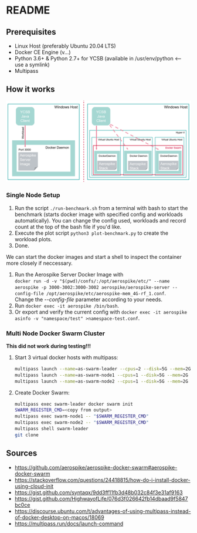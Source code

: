# README #

## Prerequisites ##

- Linux Host (preferably Ubuntu 20.04 LTS)
- Docker CE Engine (v...)
- Python 3.6+ & Python 2.7+ for YCSB (available in /usr/env/python <-- use a symlink)
- Multipass

## How it works

![Setup](setup.png)

### Single Node Setup ###

1. Run the script `./run-benchmark.sh` from a terminal with bash to start the benchmark (starts docker image with specified config and workloads automatically). You can change the config used, workloads and record count at the top of the bash file if you'd like.
2. Execute the plot script `python3 plot-benchmark.py` to create the workload plots.
3. Done.

We can start the docker images and start a shell to inspect the container more closely if neccessary.

1. Run the Aerospike Server Docker Image with  
   `docker run -d -v "$(pwd)/confs/:/opt/aerospike/etc/" --name aerospike -p 3000-3002:3000-3002 aerospike/aerospike-server --config-file /opt/aerospike/etc/aerospike-mem_4G-rf_1.conf`.  
   Change the *--config-file* parameter according to your needs.
2. Run `docker exec -it aerospike /bin/bash`.
3. Or export and verify the current config with `docker exec -it aerospike asinfo -v "namespace/test" >namespace-test.conf`.

### Multi Node Docker Swarm Cluster ###

**This did not work during testing!!!**

1. Start 3 virtual docker hosts with multipass:
   ```bash
   multipass launch --name=as-swarm-leader --cpus=2 --disk=5G --mem=2G --cloud-init=cloud-init.yaml lts
   multipass launch --name=as-swarm-node1 --cpus=1 --disk=5G --mem=2G --cloud-init=cloud-init.yaml lts
   multipass launch --name=as-swarm-node2 --cpus=1 --disk=5G --mem=2G --cloud-init=cloud-init.yaml lts
   ```

2. Create Docker Swarm:
   ```bash
   multipass exec swarm-leader docker swarm init
   SWARM_REGISTER_CMD=<copy from output>
   multipass exec swarm-node1 -- "$SWARM_REGISTER_CMD"
   multipass exec swarm-node2 -- "$SWARM_REGISTER_CMD"
   multipass shell swarm-leader
   git clone 
   ```

## Sources ##

- https://github.com/aerospike/aerospike-docker-swarm#aerospike-docker-swarm
- https://stackoverflow.com/questions/24418815/how-do-i-install-docker-using-cloud-init
- https://gist.github.com/syntaqx/9dd3ff11fb3d48b032c84f3e31af9163
- https://gist.github.com/HighwayofLife/076d3f026642fb14dbaad9f5847bc0ce
- https://discourse.ubuntu.com/t/advantages-of-using-multipass-instead-of-docker-desktop-on-macos/18069
- https://multipass.run/docs/launch-command
